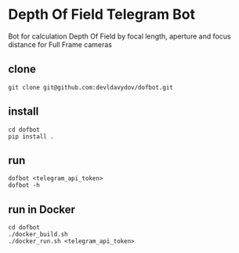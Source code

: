 # Depth Of Field Telegram Bot
Bot for calculation Depth Of Field by focal length, aperture and focus distance for Full Frame cameras

## clone
```
git clone git@github.com:devldavydov/dofbot.git
```

## install
```
cd dofbot
pip install .
```

## run
```
dofbot <telegram_api_token>
dofbot -h
```

## run in Docker
```
cd dofbot
./docker_build.sh
./docker_run.sh <telegram_api_token>
```
